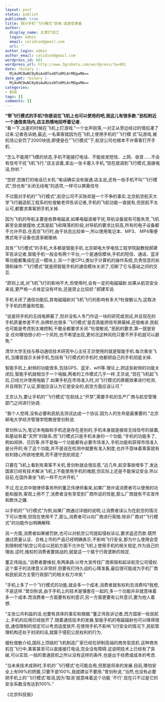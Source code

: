 ```yaml
---
layout: post
status: publish
published: true
title: 探讨手机"飞行模式"禁用:谁是受害者
author:
  display_name: 北漂IT民工
  login: admin
  email: calidion@gmail.com
  url: ''
author_login: admin
author_email: calidion@gmail.com
wordpress_id: 801
wordpress_url: http://www.3gcnbeta.com/wordpress/?p=801
date: !binary |-
  MjAxMC0wNC0yNiAxNToxNTo0MiArMDgwMA==
date_gmt: !binary |-
  MjAxMC0wNC0yNiAwNzoxNTo0MiArMDgwMA==
categories:
- 新闻
tags: []
comments: []
---
```

<p><strong>&ldquo;带飞行模式的手机?你是说在飞机上也可以使用的吧,我这儿有很多款.&rdquo;劲松附近一个通信卖场内,店主热情地招呼着记者.</strong><br />
&ldquo;看一下,出差的时候在飞机上打游戏.&rdquo;一个女声刚落,一对正从旁边经过的情侣凑了过来.记者告诉她,最近,一名乘客就因为在飞机上使用手机的&ldquo;飞行模 式&rdquo;玩游戏,被机场公安罚了2000块钱;即便是在&ldquo;飞行模式&rdquo;下,航空公司也根本不许乘客打开手机.</p>
<p>&ldquo;怎么不能用?飞模的状态,手机不能接打电话、不能收发短信、上网、收音&hellip;&hellip;不会有信号干扰飞机飞行.&rdquo;店主说着,拿出一张卡塞入手机,&ldquo;现在就调到飞行模式,我拨电话,你听.&rdquo;</p>
<p>&ldquo;您好,您拨打的电话已关机.&rdquo;电话确实没有拨通.店主说,还有一些手机不叫&ldquo;飞行模式&rdquo;,但也有&ldquo;关闭无线电&rdquo;的选项,一样可以屏蔽信号.</p>
<p>不过面对手机的&ldquo;飞行模式&rdquo;,航空公司不买账却是一个不争的事实.北京航空航天大学飞行器适航工程系的杜俊敏老师告诉记者,手机的飞航功能一直就有,但民航不太认可,都要求乘客把手机关掉.</p>
<p>因为飞机的导航主要是依靠电磁波,如果电磁波被干扰,导航设备就有可能失灵,飞机甚至会直接撞地.尤其是起飞和降落的阶段,对导航的要求比较高,所有的电子设备都不允许开启.在高空飞行时,由于状态比较单一,所以使用笔记本、MP3、 MP4等便携式电子设备也逐渐被接纳.</p>
<p>具有&ldquo;飞行模式&rdquo;的手机,大多都是智能手机.北京邮电大学电信工程学院副教授郝建军告诉记者,智能手机一般会有两个平台,一个是通信模块,手机的短信、通话、蓝牙等功能都集成在这一模块上.另一个是CPU,类似于计算机的操作系统,负责信息的处理和操作.&ldquo;飞行模式&rdquo;就是把智能手机的通信模块关闭了,切断了它与基站之间的交互.</p>
<p>&ldquo;原则上说,对飞机飞行的影响不大,但使用时,会有一定的电磁辐射.如果从航空安全来说,更严格一点肯定没有坏处,还是禁止比较好.&rdquo;郝建军说.</p>
<p>手机关闭了通信功能后,其电磁辐射对飞机飞行的影响有多大?杜俊敏认为,这取决于手机的质量和性能.</p>
<p>&ldquo;说是将手机的无线电屏蔽了,但并没有人专门作这一块的研究或测试,并且现在的手机质量参差不齐,杂牌机也很多.'飞行模式'是否真能把信号屏蔽掉,还很难讲.民航也可能是考虑到太难控制,干脆全都要求关闭.&rdquo;杜俊敏说,&ldquo;民航的要求,第一就是安全.任何哪怕很小的一个风险,也不希望出现,更何况这种风险只要不开手机就可以避免.&rdquo;</p>
<p>清华大学无线与移动通信技术研究中心主任王京使用的就是智能手机.每次乘坐飞机,当播音提示关掉手机,包括有飞行模式的手机时,他都把自己的手机彻底关掉.</p>
<p>智能手机上,射频的功能很多,包括GPS、蓝牙、wifi等.理论上,把这些射频的功能关闭后,智能手机就相当于一个电脑,两者的工作模式几乎一样.王京说,&ldquo;现在飞机起飞后,已经允许使用电脑了.如果手机在市场准入时,对飞行模式的屏蔽效果进行检测,并且得到了认证,那就应该认为它是安全的,航空方面应该认可.&rdquo;</p>
<p>王京认为,要让手机的&ldquo;飞行模式&rdquo;在航线上&ldquo;开禁&rdquo;,需要手机的生产厂商与航空管理部门之间进行协调.</p>
<p>&ldquo;我个人觉得,没有必要和民航去测试达成一个协议.因为人的生命是最重要的.&rdquo;北京邮电大学经济管理学院教授曾剑秋说.</p>
<p>曾剑秋认为,笔记本电脑和手机还是存在差别的,手机本身就是接收无线信号的装置,和基站有着&ldquo;天然&rdquo;的联系.而飞行模式只是手机本身的一个功能.&ldquo;手机的功能多了,例如闹钟、日历等.并不是每一个功能都有必要市场准入.手机功能和获得市场准入是分开的;有了这个功能,并不是说在检测中就要有准入制度,也并不意味着乘客就有权利随心所欲地使用,而不遵守民航规定.&rdquo;</p>
<p>只要在飞机上看到有乘客不关机,曾剑秋就会很反感,&ldquo;近几年,航空事故增多了.发达国家已经有技术解决飞机上不能使用手机的难题,但实际上还是不能保证安全.所以目前,在国外乘坐飞机一样不允许开机.&rdquo;</p>
<p>不过,在北京中银律师事务所的董正伟律师看来,如果厂商许诺消费者可以使用的功能和服务,客观上用不了,消费者没有享受到厂商所说的性能,那么厂商就有不实宣传和欺诈之嫌.</p>
<p>以手机的&ldquo;飞行模式&rdquo;为例,如果厂商通过详细的说明,让消费者误认为在航空的情况下可以使用,但现在使用不了,那么,消费者可以向厂商进行索赔.除非厂商对&ldquo;飞行模式&rdquo;的功能作出明确解释.</p>
<p>另一方面,消费者如果被罚款,也可以对航空公司提起侵权诉讼,要求返还罚款.既然通过质量认证、合格上市的产品已经明确表示,不影响飞行安全,那为什么使用会受到限制呢?航空公司会以民航方面不允许在飞机上使用手机的相关规定,作为自己的理由.这时,维权的消费者要挑战的,就是这一个属于行政垄断的规定.</p>
<p>董正伟指出,&ldquo;消费者要维权,有两条路:以夸大宣传找厂商索赔和起诉航空公司侵权.这个案子的法律意义非常好,但要有打持久战的心理准备,最后很可能成为手机厂商和民航双方主管行政部门的相关权力冲突.&rdquo;</p>
<p>&ldquo;手机上多了一个飞行模式的功能,就会多一个成本,消费者就有权利去消费吗?我想,不是这样.&rdquo;曾剑秋说,由于手机上的技术是镶套在一起的,多一个功能并非就意味着多一个成本.而消费者一方面要有权利意识,另一方面更要有公共意识,要为他人着想.</p>
<p>&ldquo;主张公共利益的话,也要有具体的事实和根据.&rdquo;董正伟告诉记者,西方国家一些民航上,手机的应用已经放开了.随着通信技术的发展,智能手机的电磁辐射也可以降得很低,通信限制的规定可以考虑适度放开.在使用手机不影响飞行安全的情况下,民航管理机构还处于封闭的话,就属于侵犯公民权利的行为.</p>
<p>据杜俊敏介绍,国际上顶级的飞机制造厂家已经在研制高端的商务型民机.这种商务机在飞行中,乘客甚至可以直接接打电话,完全没有障碍.这说明技术上已经有了突破,可以实现.一般的普通民机之所以没有这样的条件,也是出于经费或成本的考虑.</p>
<p>&ldquo;当未来技术成熟时,手机的'飞行模式'也可能会用,但那是将来的发展.目前,哪怕安全上有99%的把握,只要不是100%,我就建议不要用.&rdquo;曾剑秋说,&ldquo;当然,也没有必要把手机上的'飞行模式'取消,因为'取消'就意味着这个功能 '不行'.现在只不过是它的安全系数没有达到100%.&rdquo;</p>
<p>《北京科技报》</p>
